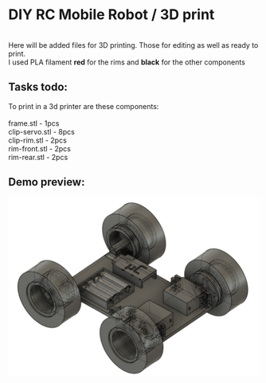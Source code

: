 # DIY RC Mobile Robot / 3D print
<br> Here will be added files for 3D printing. Those for editing as well as ready to print. <br>
I used PLA filament **red** for the rims and **black** for the other components <br>

## Tasks todo:
To print in a 3d printer are these components: <br><br>
frame.stl - 1pcs <br> 
clip-servo.stl - 8pcs <br>
clip-rim.stl - 2pcs <br>
rim-front.stl - 2pcs <br>
rim-rear.stl - 2pcs <br>

## Demo preview:
<p align="center">
    <img src="https://github.com/PMajerczyk/DIY-RC-MobileRobot/blob/main/3D%20print/demo.png" alt="png" width="800">
</p>

